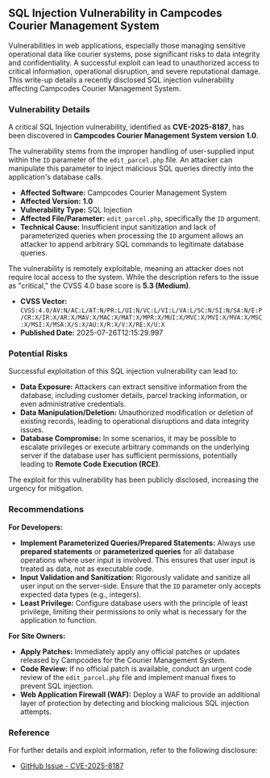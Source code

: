 ## SQL Injection Vulnerability in Campcodes Courier Management System

Vulnerabilities in web applications, especially those managing sensitive operational data like courier systems, pose significant risks to data integrity and confidentiality. A successful exploit can lead to unauthorized access to critical information, operational disruption, and severe reputational damage. This write-up details a recently disclosed SQL injection vulnerability affecting Campcodes Courier Management System.

### Vulnerability Details

A critical SQL Injection vulnerability, identified as **CVE-2025-8187**, has been discovered in **Campcodes Courier Management System version 1.0**.

The vulnerability stems from the improper handling of user-supplied input within the `ID` parameter of the `edit_parcel.php` file. An attacker can manipulate this parameter to inject malicious SQL queries directly into the application's database calls.

*   **Affected Software:** Campcodes Courier Management System
*   **Affected Version:** **1.0**
*   **Vulnerability Type:** SQL Injection
*   **Affected File/Parameter:** `edit_parcel.php`, specifically the `ID` argument.
*   **Technical Cause:** Insufficient input sanitization and lack of parameterized queries when processing the `ID` argument allows an attacker to append arbitrary SQL commands to legitimate database queries.

The vulnerability is remotely exploitable, meaning an attacker does not require local access to the system. While the description refers to the issue as "critical," the CVSS 4.0 base score is **5.3 (Medium)**.

*   **CVSS Vector:** `CVSS:4.0/AV:N/AC:L/AT:N/PR:L/UI:N/VC:L/VI:L/VA:L/SC:N/SI:N/SA:N/E:P/CR:X/IR:X/AR:X/MAV:X/MAC:X/MAT:X/MPR:X/MUI:X/MVC:X/MVI:X/MVA:X/MSC:X/MSI:X/MSA:X/S:X/AU:X/R:X/V:X/RE:X/U:X`
*   **Published Date:** 2025-07-26T12:15:29.997

### Potential Risks

Successful exploitation of this SQL injection vulnerability can lead to:

*   **Data Exposure:** Attackers can extract sensitive information from the database, including customer details, parcel tracking information, or even administrative credentials.
*   **Data Manipulation/Deletion:** Unauthorized modification or deletion of existing records, leading to operational disruptions and data integrity issues.
*   **Database Compromise:** In some scenarios, it may be possible to escalate privileges or execute arbitrary commands on the underlying server if the database user has sufficient permissions, potentially leading to **Remote Code Execution (RCE)**.

The exploit for this vulnerability has been publicly disclosed, increasing the urgency for mitigation.

### Recommendations

**For Developers:**

*   **Implement Parameterized Queries/Prepared Statements:** Always use **prepared statements** or **parameterized queries** for all database operations where user input is involved. This ensures that user input is treated as data, not as executable code.
*   **Input Validation and Sanitization:** Rigorously validate and sanitize all user input on the server-side. Ensure that the `ID` parameter only accepts expected data types (e.g., integers).
*   **Least Privilege:** Configure database users with the principle of least privilege, limiting their permissions to only what is necessary for the application to function.

**For Site Owners:**

*   **Apply Patches:** Immediately apply any official patches or updates released by Campcodes for the Courier Management System.
*   **Code Review:** If no official patch is available, conduct an urgent code review of the `edit_parcel.php` file and implement manual fixes to prevent SQL injection.
*   **Web Application Firewall (WAF):** Deploy a WAF to provide an additional layer of protection by detecting and blocking malicious SQL injection attempts.

### Reference

For further details and exploit information, refer to the following disclosure:

*   [GitHub Issue - CVE-2025-8187](https://github.com/XiaoJiesecqwq/CVE/issues/8)